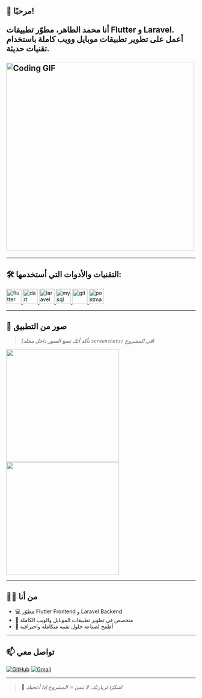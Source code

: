 <h2 align="left">
  👋 مرحبًا!
  <br><br>
  أنا <strong>محمد الطاهر</strong>، مطوّر تطبيقات Flutter و Laravel.
  <br>
  أعمل على تطوير تطبيقات موبايل وويب كاملة باستخدام تقنيات حديثة.
  <br><br>
  <img src="https://media.giphy.com/media/SWoSkN6DxTszqIKEqv/giphy.gif" alt="Coding GIF" width="500"/>
</h2>

---

## 🛠️ التقنيات والأدوات التي أستخدمها:

<p align="left">
  <a href="https://flutter.dev" target="_blank"> <img src="https://www.vectorlogo.zone/logos/flutterio/flutterio-icon.svg" alt="flutter" width="40" height="40"/> </a>
  <a href="https://dart.dev" target="_blank"> <img src="https://www.vectorlogo.zone/logos/dartlang/dartlang-icon.svg" alt="dart" width="40" height="40"/> </a>
  <a href="https://laravel.com" target="_blank"> <img src="https://www.vectorlogo.zone/logos/laravel/laravel-icon.svg" alt="laravel" width="40" height="40"/> </a>
  <a href="https://www.mysql.com/" target="_blank"> <img src="https://www.vectorlogo.zone/logos/mysql/mysql-icon.svg" alt="mysql" width="40" height="40"/> </a>
  <a href="https://git-scm.com/" target="_blank"> <img src="https://www.vectorlogo.zone/logos/git-scm/git-scm-icon.svg" alt="git" width="40" height="40"/> </a>
  <a href="https://www.postman.com/" target="_blank"> <img src="https://www.vectorlogo.zone/logos/getpostman/getpostman-icon.svg" alt="postman" width="40" height="40"/> </a>
</p>

---

## 📱 صور من التطبيق

> *(تأكد أنك تضع الصور داخل مجلد `screenshots/` في المشروع)*

<p align="left">
  <img src="screenshots/home.png" width="300"/>
  <img src="screenshots/login.png" width="300"/>
</p>

---

## 🧑‍💻 من أنا

- 💻 مطوّر Flutter Frontend و Laravel Backend
- 📱 متخصص في تطوير تطبيقات الموبايل والويب الكاملة
- 🚀 أطمح لصناعة حلول تقنية متكاملة واحترافية

---

## 📫 تواصل معي

[![GitHub](https://img.shields.io/badge/-GitHub-black?style=flat-square&logo=github&logoColor=white)](https://github.com/mohammedaltaher712)
[![Gmail](https://img.shields.io/badge/-mohammedaltaher712@gmail.com-D14836?style=flat-square&logo=gmail&logoColor=white)](mailto:mohammedaltaher712@gmail.com)

---

> 🤝 *شكرًا لزيارتك، لا تنسَ ⭐ المشروع إذا أعجبك!*
